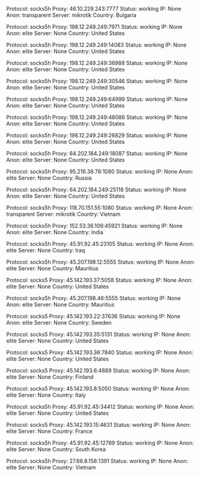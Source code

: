Protocol: socks5h
Proxy: 46.10.229.243:7777
Status: working
IP: None
Anon: transparent
Server: mikrotik
Country: Bulgaria

Protocol: socks5h
Proxy: 198.12.249.249:7971
Status: working
IP: None
Anon: elite
Server: None
Country: United States

Protocol: socks5h
Proxy: 198.12.249.249:14083
Status: working
IP: None
Anon: elite
Server: None
Country: United States

Protocol: socks5h
Proxy: 198.12.249.249:36988
Status: working
IP: None
Anon: elite
Server: None
Country: United States

Protocol: socks5h
Proxy: 198.12.249.249:30546
Status: working
IP: None
Anon: elite
Server: None
Country: United States

Protocol: socks5h
Proxy: 198.12.249.249:64999
Status: working
IP: None
Anon: elite
Server: None
Country: United States

Protocol: socks5h
Proxy: 198.12.249.249:48086
Status: working
IP: None
Anon: elite
Server: None
Country: United States

Protocol: socks5h
Proxy: 198.12.249.249:26829
Status: working
IP: None
Anon: elite
Server: None
Country: United States

Protocol: socks5h
Proxy: 64.202.184.249:18087
Status: working
IP: None
Anon: elite
Server: None
Country: United States

Protocol: socks5h
Proxy: 95.216.38.78:1080
Status: working
IP: None
Anon: elite
Server: None
Country: Russia

Protocol: socks5h
Proxy: 64.202.184.249:25118
Status: working
IP: None
Anon: elite
Server: None
Country: United States

Protocol: socks5h
Proxy: 118.70.151.55:1080
Status: working
IP: None
Anon: transparent
Server: mikrotik
Country: Vietnam

Protocol: socks5h
Proxy: 152.53.36.109:45921
Status: working
IP: None
Anon: elite
Server: None
Country: India

Protocol: socks5h
Proxy: 45.91.92.45:23105
Status: working
IP: None
Anon: elite
Server: None
Country: Iraq

Protocol: socks5h
Proxy: 45.207.198.12:5555
Status: working
IP: None
Anon: elite
Server: None
Country: Mauritius

Protocol: socks5
Proxy: 45.142.193.37:5058
Status: working
IP: None
Anon: elite
Server: None
Country: United States

Protocol: socks5h
Proxy: 45.207.198.46:5555
Status: working
IP: None
Anon: elite
Server: None
Country: Mauritius

Protocol: socks5
Proxy: 45.142.193.22:37636
Status: working
IP: None
Anon: elite
Server: None
Country: Sweden

Protocol: socks5
Proxy: 45.142.193.35:5131
Status: working
IP: None
Anon: elite
Server: None
Country: United States

Protocol: socks5
Proxy: 45.142.193.36:7840
Status: working
IP: None
Anon: elite
Server: None
Country: United States

Protocol: socks5
Proxy: 45.142.193.6:4889
Status: working
IP: None
Anon: elite
Server: None
Country: Finland

Protocol: socks5
Proxy: 45.142.193.8:5050
Status: working
IP: None
Anon: elite
Server: None
Country: Italy

Protocol: socks5h
Proxy: 45.91.92.45:34412
Status: working
IP: None
Anon: elite
Server: None
Country: United States

Protocol: socks5
Proxy: 45.142.193.15:4631
Status: working
IP: None
Anon: elite
Server: None
Country: France

Protocol: socks5h
Proxy: 45.91.92.45:12789
Status: working
IP: None
Anon: elite
Server: None
Country: South Korea

Protocol: socks5h
Proxy: 27.66.8.156:1391
Status: working
IP: None
Anon: elite
Server: None
Country: Vietnam

